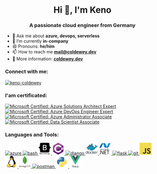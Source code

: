 <h1 align="center">Hi 👋, I'm Keno</h1>
<h3 align="center">A passionate cloud engineer from Germany</h3>

- 💬 Ask me about **azure, devops, serverless**
- 🔭 I’m currently **in-company**
- 😄 Pronouns: **he/him**
- 📫 How to reach me **mail@coldewey.dev**
- 📰 More information: **<a href="https://coldewey.dev" >coldewey.dev</a>**

<h3 align="left">Connect with me:</h3>
<p align="left">
<a href="https://linkedin.com/in/keno-coldewey" target="blank"><img align="center" src="https://raw.githubusercontent.com/rahuldkjain/github-profile-readme-generator/master/src/images/icons/Social/linked-in-alt.svg" alt="keno-coldewey" height="30" width="40" /></a>
</p>

<h3 align="left">I'am certificated: </h3>
<p align="left"> 
<a href="https://learn.microsoft.com/api/credentials/share/en-us/kenoc1/CB86FBC419B93E93?sharingId=E109E4BC9457D724" target="_blank" rel="noreferrer">
<img src="https://images.credly.com/size/680x680/images/987adb7e-49be-4e24-b67e-55986bd3fe66/azure-solutions-architect-expert-600x600.png" alt="Microsoft Certified: Azure Solutions Architect Expert" width="40" height="40"/>
</a>
<a href="https://learn.microsoft.com/api/credentials/share/en-us/kenoc1/2716DCB0683859C1?sharingId=E109E4BC9457D724" target="_blank" rel="noreferrer">
<img src="https://images.credly.com/size/680x680/images/c3ab66f8-5d59-4afa-a6c2-0ba30a1989ca/CERT-Expert-DevOps-Engineer-600x600.png" alt="Microsoft Certified: Azure DevOps Engineer Expert" width="40" height="40"/>
</a>
<a href="https://learn.microsoft.com/api/credentials/share/en-us/kenoc1/EDE2EB1F121DC286?sharingId=E109E4BC9457D724" target="_blank" rel="noreferrer">
<img src="https://images.credly.com/size/680x680/images/336eebfc-0ac3-4553-9a67-b402f491f185/linkedin_thumb_azure-administrator-associate-600x600.png" alt="Microsoft Certified: Azure Administrator Associate" width="40" height="40"/>
</a>
<a href="https://learn.microsoft.com/api/credentials/share/en-us/kenoc1/811F3C165A141BC2?sharingId=E109E4BC9457D724" target="_blank" rel="noreferrer">
<img src="https://images.credly.com/images/5c8fca38-b0d2-49e5-9ad2-f3f8e79b327f/twitter_thumb_201604_azure-data-scientist-associate-600x600.png" alt="Microsoft Certified: Data Scientist Associate" width="40" height="40"/>
</a>

</p>

<h3 align="left">Languages and Tools:</h3>
<p align="left"> <a href="https://azure.microsoft.com/en-in/" target="_blank" rel="noreferrer"> <img src="https://www.vectorlogo.zone/logos/microsoft_azure/microsoft_azure-icon.svg" alt="azure" width="40" height="40"/> </a> <a href="https://www.gnu.org/software/bash/" target="_blank" rel="noreferrer"> <img src="https://www.vectorlogo.zone/logos/gnu_bash/gnu_bash-icon.svg" alt="bash" width="40" height="40"/> </a> <a href="https://getbootstrap.com" target="_blank" rel="noreferrer"> <img src="https://raw.githubusercontent.com/devicons/devicon/master/icons/bootstrap/bootstrap-plain-wordmark.svg" alt="bootstrap" width="40" height="40"/> </a> <a href="https://www.w3schools.com/cs/" target="_blank" rel="noreferrer"> <img src="https://raw.githubusercontent.com/devicons/devicon/master/icons/csharp/csharp-original.svg" alt="csharp" width="40" height="40"/> </a> <a href="https://www.djangoproject.com/" target="_blank" rel="noreferrer"> <img src="https://cdn.worldvectorlogo.com/logos/django.svg" alt="django" width="40" height="40"/> </a> <a href="https://www.docker.com/" target="_blank" rel="noreferrer"> <img src="https://raw.githubusercontent.com/devicons/devicon/master/icons/docker/docker-original-wordmark.svg" alt="docker" width="40" height="40"/> </a> <a href="https://dotnet.microsoft.com/" target="_blank" rel="noreferrer"> <img src="https://raw.githubusercontent.com/devicons/devicon/master/icons/dot-net/dot-net-original-wordmark.svg" alt="dotnet" width="40" height="40"/> </a> <a href="https://flask.palletsprojects.com/" target="_blank" rel="noreferrer"> <img src="https://www.vectorlogo.zone/logos/pocoo_flask/pocoo_flask-icon.svg" alt="flask" width="40" height="40"/> </a> <a href="https://git-scm.com/" target="_blank" rel="noreferrer"> <img src="https://www.vectorlogo.zone/logos/git-scm/git-scm-icon.svg" alt="git" width="40" height="40"/> </a> <a href="https://developer.mozilla.org/en-US/docs/Web/JavaScript" target="_blank" rel="noreferrer"> <img src="https://raw.githubusercontent.com/devicons/devicon/master/icons/javascript/javascript-original.svg" alt="javascript" width="40" height="40"/> </a> <a href="https://www.linux.org/" target="_blank" rel="noreferrer"> <img src="https://raw.githubusercontent.com/devicons/devicon/master/icons/linux/linux-original.svg" alt="linux" width="40" height="40"/> </a> <a href="https://www.mongodb.com/" target="_blank" rel="noreferrer"> <img src="https://raw.githubusercontent.com/devicons/devicon/master/icons/mongodb/mongodb-original-wordmark.svg" alt="mongodb" width="40" height="40"/> </a> <a href="https://postman.com" target="_blank" rel="noreferrer"> <img src="https://www.vectorlogo.zone/logos/getpostman/getpostman-icon.svg" alt="postman" width="40" height="40"/> </a> <a href="https://www.python.org" target="_blank" rel="noreferrer"> <img src="https://raw.githubusercontent.com/devicons/devicon/master/icons/python/python-original.svg" alt="python" width="40" height="40"/> </a> <a href="https://vuejs.org/" target="_blank" rel="noreferrer"> <img src="https://raw.githubusercontent.com/devicons/devicon/master/icons/vuejs/vuejs-original-wordmark.svg" alt="vuejs" width="40" height="40"/> </a> </p>
